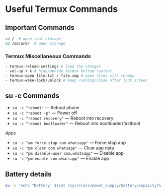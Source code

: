 # Useful Termux Commands

## Important Commands
```bash
cd /  # open root storage 
cd /sdcard/  # open storage
```

### Termux Miscellaneous Commands
```bash
- termux-reload-settings # load the changes
- vol-up + k # hide/unhide termux bottom toolbar.
- termux-open file.txt / file.img # open files with termux
- termux-wake-lock/unlock # keep running/close after lock screen 
```

## su -c Commands
- `su -c "reboot"` — Reboot phone  
- `su -c "reboot -p"` — Power off  
- `su -c "reboot recovery"` — Reboot into recovery  
- `su -c "reboot bootloader"` — Reboot into bootloader/fastboot  

_Apps_
- `su -c "am force-stop com.whatsapp"` — Force stop app  
- `su -c "pm clear com.whatsapp"` — Clear app data  
- `su -c "pm disable-user com.whatsapp"` — Disable app  
- `su -c "pm enable com.whatsapp"` — Enable app  

## Battery details
```bash
su -c 'echo "Battery: $(cat /sys/class/power_supply/battery/capacity)% , Temp: $(($(cat /sys/class/power_supply/battery/temp)/10))°C"'
```
